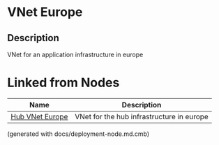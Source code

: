 # VNet Europe
## Description
VNet for an application infrastructure in europe

# Linked from Nodes
Name | Description
---|---
[Hub VNet Europe](../../../mybank/it-management/azure/hub-vnet-europe.md) | VNet for the hub infrastructure in europe


(generated with docs/deployment-node.md.cmb)
